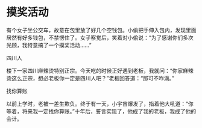 # 摸奖活动

有个女子坐公交车，故意在包里放了好几个空钱包。小偷把手伸入包内，发现里面居然有好多钱包，不禁愣住了。女子察觉后，笑着对小偷说：“为了感谢你们多次光顾，我特意搞了一个摸奖活动……” 

四川人 

楼下一家四川麻辣烫特别正宗。今天吃的时候正好遇到老板，我就问：“你家麻辣烫这么正宗，想必老板你一定是四川人吧？”老板回答道：“那可不咋滴。” 

找你算账 

以前上学时，老被一差生欺负。终于有一天，小宇宙爆发了，指着他大吼道：“你等着，将来我一定找你算账。”十年后，誓言实现了，他成了我的老板，我成了他的会计。